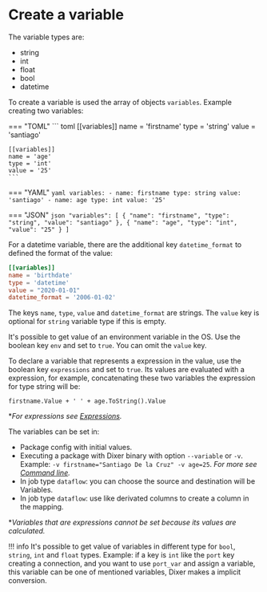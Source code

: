 # Create a variable

The variable types are:

- string
- int
- float
- bool
- datetime

To create a variable is used the array of objects `variables`. Example creating two variables:

=== "TOML"
    ``` toml
    [[variables]]
    name = 'firstname'
    type = 'string'
    value = 'santiago'

    [[variables]]
    name = 'age'
    type = 'int'
    value = '25'
    ```

=== "YAML"
    ``` yaml
    variables:
      - name: firstname
        type: string
        value: 'santiago'
      - name: age
        type: int
        value: '25'
    ```

=== "JSON"
    ``` json
      "variables": [
        {
          "name": "firstname",
          "type": "string",
          "value": "santiago"
        },
        {
          "name": "age",
          "type": "int",
          "value": "25"
        }
      ]
    ```

For a datetime variable, there are the additional key `datetime_format` to defined the format of the value:

```toml
[[variables]]
name = 'birthdate'
type = 'datetime'
value = "2020-01-01"
datetime_format = '2006-01-02'
```

The keys `name`, `type`, `value` and `datetime_format` are strings. The `value` key is optional for `string` variable type if this is empty.

It's possible to get value of an environment variable in the OS. Use the boolean key `env` and set to `true`. You can omit the `value` key.

To declare a variable that represents a expression in the value, use the boolean key `expressions` and set to `true`. Its values are evaluated with a expression, for example, concatenating these two variables the expression for type string will be:

`firstname.Value + ' ' + age.ToString().Value`

**For expressions see [Expressions](expressions/README.md).*

The variables can be set in:

- Package config with initial values.
- Executing a package with Dixer binary with option `--variable` or `-v`. Example: `-v firstname="Santiago De la Cruz" -v age=25`. *For more see [Command line](Command-line.md).*
- In job type `dataflow`: you can choose the source and destination will be Variables.
- In job type `dataflow`: use like derivated columns to create a column in the mapping.

**Variables that are expressions cannot be set because its values are calculated.*

!!! info
    It's possible to get value of variables in different type for `bool`, `string`, `int` and `float` types. Example: if a key is `int` like the `port` key creating a connection, and you want to use `port_var` and assign a variable, this variable can be one of mentioned variables, Dixer makes a implicit conversion.